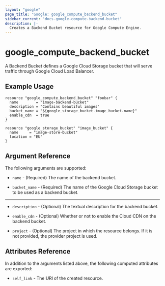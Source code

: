```yaml
---
layout: "google"
page_title: "Google: google_compute_backend_bucket"
sidebar_current: "docs-google-compute-backend-bucket"
description: |-
  Creates a Backend Bucket resource for Google Compute Engine.
---
```


# google\_compute\_backend\_bucket

A Backend Bucket defines a Google Cloud Storage bucket that will serve traffic through Google Cloud
Load Balancer.

## Example Usage

```hcl
resource "google_compute_backend_bucket" "foobar" {
  name        = "image-backend-bucket"
  description = "Contains beautiful images"
  bucket_name = "${google_storage_bucket.image_bucket.name}"
  enable_cdn  = true
}

resource "google_storage_bucket" "image_bucket" {
  name     = "image-store-bucket"
  location = "EU"
}
```

## Argument Reference

The following arguments are supported:

* `name` - (Required) The name of the backend bucket.

* `bucket_name` - (Required) The name of the Google Cloud Storage bucket to be used as a backend
    bucket.

- - -

* `description` - (Optional) The textual description for the backend bucket.

* `enable_cdn` - (Optional) Whether or not to enable the Cloud CDN on the backend bucket.

* `project` - (Optional) The project in which the resource belongs. If it is not provided, the
    provider project is used.

## Attributes Reference

In addition to the arguments listed above, the following computed attributes are exported:

* `self_link` - The URI of the created resource.
